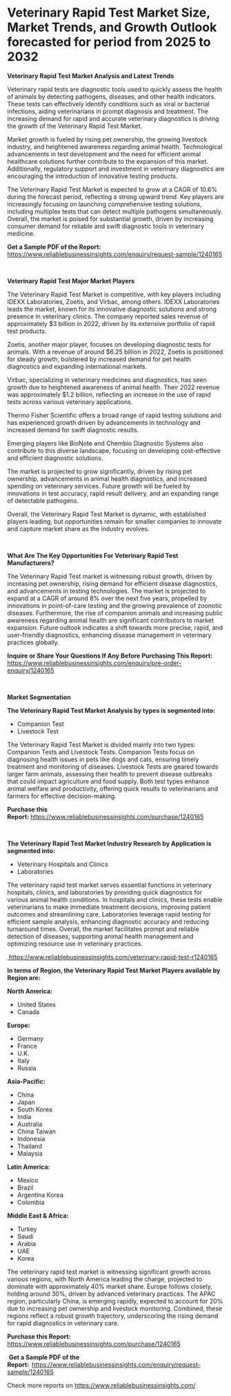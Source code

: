 <p><h1>Veterinary Rapid Test Market Size, Market Trends, and Growth Outlook forecasted for period from 2025 to 2032</h1></p><p><strong>Veterinary Rapid Test Market Analysis and Latest Trends</strong></p>
<p><p>Veterinary rapid tests are diagnostic tools used to quickly assess the health of animals by detecting pathogens, diseases, and other health indicators. These tests can effectively identify conditions such as viral or bacterial infections, aiding veterinarians in prompt diagnosis and treatment. The increasing demand for rapid and accurate veterinary diagnostics is driving the growth of the Veterinary Rapid Test Market.</p><p>Market growth is fueled by rising pet ownership, the growing livestock industry, and heightened awareness regarding animal health. Technological advancements in test development and the need for efficient animal healthcare solutions further contribute to the expansion of this market. Additionally, regulatory support and investment in veterinary diagnostics are encouraging the introduction of innovative testing products. </p><p>The Veterinary Rapid Test Market is expected to grow at a CAGR of 10.6% during the forecast period, reflecting a strong upward trend. Key players are increasingly focusing on launching comprehensive testing solutions, including multiplex tests that can detect multiple pathogens simultaneously. Overall, the market is poised for substantial growth, driven by increasing consumer demand for reliable and swift diagnostic tools in veterinary medicine.</p></p>
<p><strong>Get a Sample PDF of the Report:&nbsp;</strong> <a href="https://www.reliablebusinessinsights.com/enquiry/request-sample/1240165?utm_campaign=2117&utm_medium=2&utm_source=Github&utm_content=ia&utm_term=03032025&utm_id=veterinary-rapid-test">https://www.reliablebusinessinsights.com/enquiry/request-sample/1240165</a></p>
<p>&nbsp;</p>
<p><strong>Veterinary Rapid Test Major Market Players</strong></p>
<p><p>The Veterinary Rapid Test Market is competitive, with key players including IDEXX Laboratories, Zoetis, and Virbac, among others. IDEXX Laboratories leads the market, known for its innovative diagnostic solutions and strong presence in veterinary clinics. The company reported sales revenue of approximately $3 billion in 2022, driven by its extensive portfolio of rapid test products.</p><p>Zoetis, another major player, focuses on developing diagnostic tests for animals. With a revenue of around $6.25 billion in 2022, Zoetis is positioned for steady growth, bolstered by increased demand for pet health diagnostics and expanding international markets.</p><p>Virbac, specializing in veterinary medicines and diagnostics, has seen growth due to heightened awareness of animal health. Their 2022 revenue was approximately $1.2 billion, reflecting an increase in the use of rapid tests across various veterinary applications.</p><p>Thermo Fisher Scientific offers a broad range of rapid testing solutions and has experienced growth driven by advancements in technology and increased demand for swift diagnostic results. </p><p>Emerging players like BioNote and Chembio Diagnostic Systems also contribute to this diverse landscape, focusing on developing cost-effective and efficient diagnostic solutions. </p><p>The market is projected to grow significantly, driven by rising pet ownership, advancements in animal health diagnostics, and increased spending on veterinary services. Future growth will be fueled by innovations in test accuracy, rapid result delivery, and an expanding range of detectable pathogens.</p><p>Overall, the Veterinary Rapid Test Market is dynamic, with established players leading, but opportunities remain for smaller companies to innovate and capture market share as the industry evolves.</p></p>
<p>&nbsp;</p>
<p><strong>What Are The Key Opportunities For Veterinary Rapid Test Manufacturers?</strong></p>
<p><p>The Veterinary Rapid Test market is witnessing robust growth, driven by increasing pet ownership, rising demand for efficient disease diagnostics, and advancements in testing technologies. The market is projected to expand at a CAGR of around 8% over the next five years, propelled by innovations in point-of-care testing and the growing prevalence of zoonotic diseases. Furthermore, the rise of companion animals and increasing public awareness regarding animal health are significant contributors to market expansion. Future outlook indicates a shift towards more precise, rapid, and user-friendly diagnostics, enhancing disease management in veterinary practices globally.</p></p>
<p><strong>Inquire or Share Your Questions If Any Before Purchasing This Report:</strong> <a href="https://www.reliablebusinessinsights.com/enquiry/pre-order-enquiry/1240165?utm_campaign=2117&utm_medium=2&utm_source=Github&utm_content=ia&utm_term=03032025&utm_id=veterinary-rapid-test">https://www.reliablebusinessinsights.com/enquiry/pre-order-enquiry/1240165</a></p>
<p>&nbsp;</p>
<p><strong>Market Segmentation</strong></p>
<p><strong>The Veterinary Rapid Test Market Analysis by types is segmented into:</strong></p>
<p><ul><li>Companion Test</li><li>Livestock Test</li></ul></p>
<p><p>The Veterinary Rapid Test Market is divided mainly into two types: Companion Tests and Livestock Tests. Companion Tests focus on diagnosing health issues in pets like dogs and cats, ensuring timely treatment and monitoring of diseases. Livestock Tests are geared towards larger farm animals, assessing their health to prevent disease outbreaks that could impact agriculture and food supply. Both test types enhance animal welfare and productivity, offering quick results to veterinarians and farmers for effective decision-making.</p></p>
<p><strong>Purchase this Report:&nbsp;</strong><a href="https://www.reliablebusinessinsights.com/purchase/1240165?utm_campaign=2117&utm_medium=2&utm_source=Github&utm_content=ia&utm_term=03032025&utm_id=veterinary-rapid-test">https://www.reliablebusinessinsights.com/purchase/1240165</a></p>
<p>&nbsp;</p>
<p><strong>The Veterinary Rapid Test Market Industry Research by Application is segmented into:</strong></p>
<p><ul><li>Veterinary Hospitals and Clinics</li><li>Laboratories</li></ul></p>
<p><p>The veterinary rapid test market serves essential functions in veterinary hospitals, clinics, and laboratories by providing quick diagnostics for various animal health conditions. In hospitals and clinics, these tests enable veterinarians to make immediate treatment decisions, improving patient outcomes and streamlining care. Laboratories leverage rapid testing for efficient sample analysis, enhancing diagnostic accuracy and reducing turnaround times. Overall, the market facilitates prompt and reliable detection of diseases, supporting animal health management and optimizing resource use in veterinary practices.</p></p>
<p><a href="https://www.reliablebusinessinsights.com/veterinary-rapid-test-r1240165?utm_campaign=2117&utm_medium=2&utm_source=Github&utm_content=ia&utm_term=03032025&utm_id=veterinary-rapid-test">&nbsp;https://www.reliablebusinessinsights.com/veterinary-rapid-test-r1240165</a></p>
<p><strong>In terms of Region, the Veterinary Rapid Test Market Players available by Region are:</strong></p>
<p>
    <p> <strong> North America: </strong>
        <ul>
            <li>United States</li>
            <li>Canada</li>
        </ul>
        </p> 
    <p> <strong> Europe: </strong>
        <ul>
            <li>Germany</li>
            <li>France</li>
            <li>U.K.</li>
            <li>Italy</li>
            <li>Russia</li>
        </ul>
        </p> 
    <p> <strong> Asia-Pacific: </strong>
        <ul>
            <li>China</li>
            <li>Japan</li>
            <li>South Korea</li>
            <li>India</li>
            <li>Australia</li>
            <li>China Taiwan</li>
            <li>Indonesia</li>
            <li>Thailand</li>
            <li>Malaysia</li>
        </ul>
        </p> 
    <p> <strong> Latin America: </strong>
        <ul>
            <li>Mexico</li>
            <li>Brazil</li>
            <li>Argentina Korea</li>
            <li>Colombia</li>
        </ul>
        </p> 
    <p> <strong> Middle East & Africa: </strong>
        <ul>
            <li>Turkey</li>
            <li>Saudi</li>
            <li>Arabia</li>
            <li>UAE</li>
            <li>Korea</li>
        </ul>
    </p>
    </p>
<p><p>The veterinary rapid test market is witnessing significant growth across various regions, with North America leading the charge, projected to dominate with approximately 40% market share. Europe follows closely, holding around 30%, driven by advanced veterinary practices. The APAC region, particularly China, is emerging rapidly, expected to account for 20% due to increasing pet ownership and livestock monitoring. Combined, these regions reflect a robust growth trajectory, underscoring the rising demand for rapid diagnostics in veterinary care.</p></p>
<p><strong>Purchase this Report: </strong><a href="https://www.reliablebusinessinsights.com/purchase/1240165?utm_campaign=2117&utm_medium=2&utm_source=Github&utm_content=ia&utm_term=03032025&utm_id=veterinary-rapid-test">https://www.reliablebusinessinsights.com/purchase/1240165</a></p>
<p>&nbsp;<strong>Get a Sample PDF of the Report:&nbsp;&nbsp;</strong><a href="https://www.reliablebusinessinsights.com/enquiry/request-sample/1240165?utm_campaign=2117&utm_medium=2&utm_source=Github&utm_content=ia&utm_term=03032025&utm_id=veterinary-rapid-test">https://www.reliablebusinessinsights.com/enquiry/request-sample/1240165</a></p>
<p><strong></strong></p>
<p>Check more reports on <a href="https://www.reliablebusinessinsights.com/?utm_campaign=2117&utm_medium=2&utm_source=Github&utm_content=ia&utm_term=03032025&utm_id=veterinary-rapid-test">https://www.reliablebusinessinsights.com/</a></p>